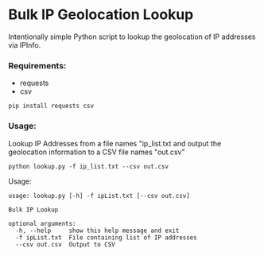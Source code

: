 # Bulk IP Geolocation Lookup
Intentionally simple Python script to lookup the geolocation of IP addresses via IPInfo.

### Requirements:
* requests
* csv

`pip install requests csv`

### Usage:
Lookup IP Addresses from a file names "ip_list.txt and output the geolocation information to a CSV file names "out.csv"

```
python lookup.py -f ip_list.txt --csv out.csv
```

Usage:

```
usage: lookup.py [-h] -f ipList.txt [--csv out.csv]

Bulk IP Lookup

optional arguments:
  -h, --help     show this help message and exit
  -f ipList.txt  File containing list of IP addresses
  --csv out.csv  Output to CSV
  ```
